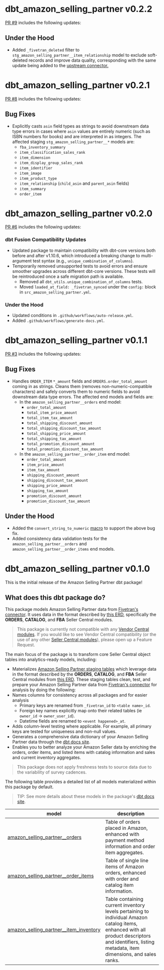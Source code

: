# dbt_amazon_selling_partner v0.2.2
[PR #9](https://github.com/fivetran/dbt_amazon_selling_partner/pull/9) includes the following updates:

## Under the Hood
- Added `_fivetran_deleted` filter to `stg_amazon_selling_partner__item_relationship` model to exclude soft-deleted records and improve data quality, corresponding with the same update being added to the [upstream connector.](https://fivetran.com/docs/connectors/applications/amazon-selling-partner/changelog#september2025)

# dbt_amazon_selling_partner v0.2.1
[PR #8](https://github.com/fivetran/dbt_amazon_selling_partner/pull/8) includes the following updates:

## Bug Fixes
- Explicitly casts `asin` field types as strings to avoid downstream data type errors in cases where `asin` values are entirely numeric (such as ISBN numbers for books) and are interpreted in as integers. The affected staging `stg_amazon_selling_partner__*` models are:
  - `fba_inventory_summary`
  - `item_classification_sales_rank`
  - `item_dimension`
  - `item_display_group_sales_rank`
  - `item_identifier`
  - `item_image`
  - `item_product_type`
  - `item_relationship` (`child_asin` and `parent_asin` fields)
  - `item_summary`
  - `order_item`

# dbt_amazon_selling_partner v0.2.0
[PR #6](https://github.com/fivetran/dbt_amazon_selling_partner/pull/6) includes the following updates:

### dbt Fusion Compatibility Updates
- Updated package to maintain compatibility with dbt-core versions both before and after v1.10.6, which introduced a breaking change to multi-argument test syntax (e.g., `unique_combination_of_columns`).
- Temporarily removed unsupported tests to avoid errors and ensure smoother upgrades across different dbt-core versions. These tests will be reintroduced once a safe migration path is available.
  - Removed all `dbt_utils.unique_combination_of_columns` tests.
  - Moved `loaded_at_field: _fivetran_synced` under the `config:` block in `src_amazon_selling_partner.yml`.

### Under the Hood 
- Updated conditions in `.github/workflows/auto-release.yml`.
- Added `.github/workflows/generate-docs.yml`.

# dbt_amazon_selling_partner v0.1.1

[PR #3](https://github.com/fivetran/dbt_amazon_selling_partner/pull/3) includes the following updates:

## Bug Fixes
- Handles `ORDER_ITEM` `*_amount` fields and `ORDERS.order_total_amount` coming in as strings. Cleans them (removes non-numeric-compatible characters) and safely converts them to numeric fields to avoid downstream data type errors. The affected end models and fields are:
  - In the `amazon_selling_partner__orders` end model:
    - `order_total_amount`
    - `total_item_price_amount`
    - `total_item_tax_amount`
    - `total_shipping_discount_amount`
    - `total_shipping_discount_tax_amount`
    - `total_shipping_price_amount`
    - `total_shipping_tax_amount`
    - `total_promotion_discount_amount`
    - `total_promotion_discount_tax_amount`
  - In the `amazon_selling_partner__order_item` end model:
    - `order_total_amount`
    - `item_price_amount`
    - `item_tax_amount`
    - `shipping_discount_amount`
    - `shipping_discount_tax_amount`
    - `shipping_price_amount`
    - `shipping_tax_amount`
    - `promotion_discount_amount`
    - `promotion_discount_tax_amount`

## Under the Hood
- Added the `convert_string_to_numeric` [macro](https://github.com/fivetran/dbt_amazon_selling_partner/tree/main/macros/convert_string_to_numeric.sql) to support the above bug fix.
- Added consistency data validation tests for the `amazon_selling_partner__orders` and `amazon_selling_partner__order_items` end models.

# dbt_amazon_selling_partner v0.1.0
This is the initial release of the Amazon Selling Partner dbt package!

## What does this dbt package do?

This package models Amazon Selling Partner data from [Fivetran's connector](https://fivetran.com/docs/applications/amazon-selling-partner). It uses data in the format described by [this ERD](https://fivetran.com/docs/applications/amazon-selling-partner#schemainformation), specifically the **ORDERS**, **CATALOG**, and **FBA** Seller Central modules.

> This package is currently not compatible with any [Vendor Central modules](https://fivetran.com/docs/connectors/applications/amazon-selling-partner#vendormodules). If you would like to see Vendor Central compatibility (or the use of any other [Seller Central modules](https://fivetran.com/docs/connectors/applications/amazon-selling-partner#sellermodules)), please open up a Feature Request.

The main focus of the package is to transform core Seller Central object tables into analytics-ready models, including:
  - Materializes [Amazon Selling Partner staging tables](https://fivetran.github.io/dbt_amazon_selling_partner/#!/overview/amazon_selling_partner_source/models/?g_v=1) which leverage data in the format described by the **ORDERS**, **CATALOG**, and **FBA** Seller Central modules from [this ERD](https://fivetran.com/docs/applications/amazon-selling-partner/#schemainformation). These staging tables clean, test, and prepare your Amazon Selling Partner data from [Fivetran's connector](https://fivetran.com/docs/applications/amazon-selling-partner) for analysis by doing the following:
  - Names columns for consistency across all packages and for easier analysis
      - Primary keys are renamed from `_fivetran_id` to `<table name>_id`.
      - Foreign key names explicitly map onto their related tables (ie `owner_id` -> `owner_user_id`).
      - Datetime fields are renamed to `<event happened>_at`.
  - Adds column-level testing where applicable. For example, all primary keys are tested for uniqueness and non-null values.
  - Generates a comprehensive data dictionary of your Amazon Selling Partner data through the [dbt docs site](https://fivetran.github.io/dbt_amazon_selling_partner/).
  - Enables you to better analyze your Amazon Seller data by enriching the orders, order items, and listed items with catalog information and sales and current inventory aggregates.

> This package does not apply freshness tests to source data due to the variability of survey cadences.

The following table provides a detailed list of all models materialized within this package by default. 
> TIP: See more details about these models in the package's [dbt docs site](https://fivetran.github.io/dbt_amazon_selling_partner/#!/overview/amazon_selling_partner).

| **model**                 | **description**                                                                                                    |
| ------------------------- | ------------------------------------------------------------------------------------------------------------------ |
| [amazon_selling_partner__orders](https://fivetran.github.io/dbt_amazon_selling_partner/#!/model/model.amazon_selling_partner.amazon_selling_partner__orders)  | Table of orders placed in Amazon, enhanced with payment method information and order item aggregates.    |
| [amazon_selling_partner__order_items](https://fivetran.github.io/dbt_amazon_selling_partner/#!/model/model.amazon_selling_partner.amazon_selling_partner__order_items)  | Table of single line items of Amazon orders, enhanced with order and catalog item information.   |
| [amazon_selling_partner__item_inventory](https://fivetran.github.io/dbt_amazon_selling_partner/#!/model/model.amazon_selling_partner.amazon_selling_partner__item_inventory)  | Table containing current inventory levels pertaining to individual Amazon catalog items, enhanced with all product descriptors and identifiers, listing metadata, item dimensions, and sales ranks.   |
